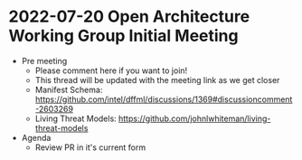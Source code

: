 # 2022-07-20 Open Architecture Working Group Initial Meeting

- Pre meeting
  - Please comment here if you want to join!
  - This thread will be updated with the meeting link as we get closer
  - Manifest Schema: https://github.com/intel/dffml/discussions/1369#discussioncomment-2603269
  - Living Threat Models: https://github.com/johnlwhiteman/living-threat-models
- Agenda
  - Review PR in it's current form